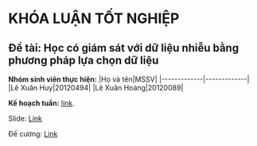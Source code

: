 # KHÓA LUẬN TỐT NGHIỆP
## Đề tài: Học có giám sát với dữ liệu nhiễu bằng phương pháp lựa chọn dữ liệu
**Nhóm sinh viên thực hiện:**
|Họ và tên|MSSV|
|-------------|-------------|
|Lê Xuân Huy|20120494|
|Lê Xuân Hoàng|20120089|

**Kế hoạch tuần:** [link](https://docs.google.com/spreadsheets/d/1kT_yhKGLtJLOF3uFgAWleVLWWvb324zPkenMr5RdX1Y/edit?usp=sharing).

Slide: [Link]([https://1drv.ms/p/c/46283ad83fc3cdb0/Eaxn91eD60VMvep-rpE7_C4Bv7V3XH65pRt1IkAB0b7qFw?e=8WPSi2](https://studenthcmusedu-my.sharepoint.com/:p:/g/personal/20120494_student_hcmus_edu_vn/EROx55rRxqlEhFhoeubtmHcB58GncqwHRzZ2Ds_t97dTcQ?e=FZaDPY)https://studenthcmusedu-my.sharepoint.com/:p:/g/personal/20120494_student_hcmus_edu_vn/EROx55rRxqlEhFhoeubtmHcB58GncqwHRzZ2Ds_t97dTcQ?e=FZaDPY)

Đề cương: [Link](https://www.overleaf.com/read/mywgmnxhvmjx#6003c8)
